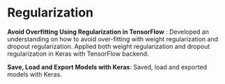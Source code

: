 # Regularization



**Avoid Overfitting Using Regularization in TensorFlow** : Developed an understanding on how to avoid over-fitting with weight regularization and dropout regularization. Applied both weight regularization and dropout regularization in Keras with TensorFlow backend.

**Save, Load and Export Models with Keras**: Saved, load and exported models with Keras. 


